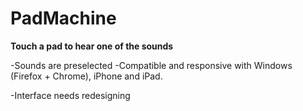 # PadMachine

**Touch a pad to hear one of the sounds**

-Sounds are preselected
-Compatible and responsive with Windows (Firefox + Chrome), iPhone and iPad.

-Interface needs redesigning
